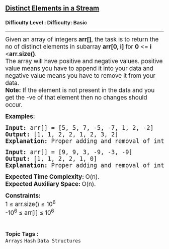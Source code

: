 <h2><a href="https://www.geeksforgeeks.org/problems/distinct-elements-in-a-stream1557/1?page=1&category=Hash&sortBy=difficulty">Distinct Elements in a Stream</a></h2><h3>Difficulty Level : Difficulty: Basic</h3><hr><div class="problems_problem_content__Xm_eO"><p><span style="font-size: 14pt;">Given an array of integers <strong>arr[]</strong>, the task is to return the no of distinct elements in subarray <strong>arr[0, i]</strong> for <strong>0</strong> &lt;= <strong>i </strong>&lt;<strong>arr.size()</strong>.<br>The array will have positive and negative values. positive value means you have to append it into your data and negative value means you have to remove it from your data.<br><strong>Note:</strong> If the element is not present in the data and you get the -ve of that element then no changes should occur.</span></p>
<p><span style="font-size: 14pt;"><strong>Examples:</strong></span></p>
<pre><span style="font-size: 14pt;"><strong>Input: </strong>arr[] = [5, 5, 7, -5, -7, 1, 2, -2]
<strong>Output: </strong>[1, 1, 2, 2, 1, 2, 3, 2]
<strong>Explanation: </strong>Proper adding and removal of intgers will give this output.<br></span></pre>
<pre><span style="font-size: 14pt;"><strong>Input: </strong>arr[] = [9, 9, 3, -9, -3, -9]
<strong>Output: </strong>[1, 1, 2, 2, 1, 0]
<strong>Explanation: </strong>Proper adding and removal of intgers will give this output.</span></pre>
<p><span style="font-size: 14pt;"><strong>Expected Time Complexity: </strong>O(n).<strong><br>Expected Auxiliary Space:&nbsp;</strong>O(n).</span></p>
<p><span style="font-size: 14pt;"><strong>Constraints:</strong><br>1 ≤ arr.size() ≤ 10<sup>6</sup><br>-10<sup>6</sup> ≤ arr[i] ≤ 10<sup>6</sup></span></p></div><br><p><span style=font-size:18px><strong>Topic Tags : </strong><br><code>Arrays</code>&nbsp;<code>Hash</code>&nbsp;<code>Data Structures</code>&nbsp;